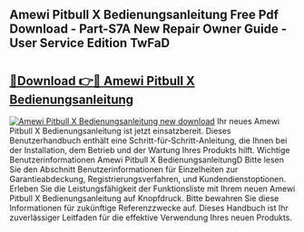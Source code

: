 ## Amewi Pitbull X Bedienungsanleitung Free Pdf Download - Part-S7A New Repair Owner Guide - User Service Edition TwFaD

# <h2><a href="http://df4wm19.blite.top/?on=Amewi+Pitbull+X+Bedienungsanleitung">🔗Download 👉🔴 Amewi Pitbull X Bedienungsanleitung</a></h2>

[![Amewi Pitbull X Bedienungsanleitung new download](https://i.imgur.com/lujVjoI.png)](http://df4wm19.blite.top/?on=Amewi+Pitbull+X+Bedienungsanleitung)
Ihr neues Amewi Pitbull X Bedienungsanleitung ist jetzt einsatzbereit. Dieses Benutzerhandbuch enthält eine Schritt-für-Schritt-Anleitung, die Ihnen bei der Installation, dem Betrieb und der Wartung Ihres Produkts hilft. Wichtige Benutzerinformationen Amewi Pitbull X BedienungsanleitungD Bitte lesen Sie den Abschnitt Benutzerinformationen für Einzelheiten zur Garantieabdeckung, Registrierungsverfahren, und Kundendienstoptionen. Erleben Sie die Leistungsfähigkeit der Funktionsliste mit Ihrem neuen Amewi Pitbull X Bedienungsanleitung auf Knopfdruck. Bitte bewahren Sie diese Informationen für zukünftige Referenzzwecke auf. Dieses Handbuch ist Ihr zuverlässiger Leitfaden für die effektive Verwendung Ihres neuen Produkts.
